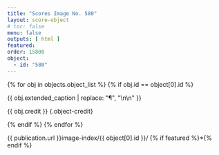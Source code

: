 ```yaml
---
title: "Scores Image No. 580"
layout: score-object
# toc: false
menu: false
outputs: [ html ]
featured: 
order: 15800
object:
  - id: "580"
---
```


{% for obj in objects.object_list %}
{% if obj.id == object[0].id %}

{{ obj.extended_caption | replace: "¶", "\n\n" }}

{{ obj.credit }} {.object-credit}

{% endif %}
{% endfor %}

<div class="object-credit object-url is-print-only">

{{ publication.url }}image-index/{{ object[0].id }}/ {% if featured %}*{% endif %}

</div>

